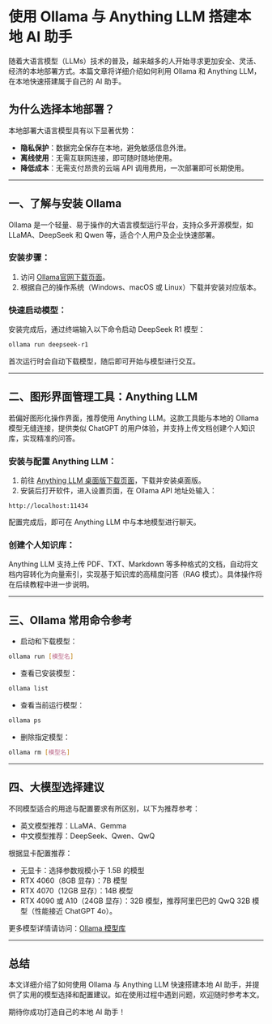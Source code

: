 # 使用 Ollama 与 Anything LLM 搭建本地 AI 助手

随着大语言模型（LLMs）技术的普及，越来越多的人开始寻求更加安全、灵活、经济的本地部署方式。本篇文章将详细介绍如何利用 Ollama 和 Anything LLM，在本地快速搭建属于自己的 AI 助手。

## 为什么选择本地部署？

本地部署大语言模型具有以下显著优势：

- **隐私保护**：数据完全保存在本地，避免敏感信息外泄。
- **离线使用**：无需互联网连接，即可随时随地使用。
- **降低成本**：无需支付昂贵的云端 API 调用费用，一次部署即可长期使用。

---

## 一、了解与安装 Ollama

Ollama 是一个轻量、易于操作的大语言模型运行平台，支持众多开源模型，如 LLaMA、DeepSeek 和 Qwen 等，适合个人用户及企业快速部署。

### 安装步骤：

1. 访问 [Ollama官网下载页面](https://ollama.com/download)。
2. 根据自己的操作系统（Windows、macOS 或 Linux）下载并安装对应版本。

### 快速启动模型：

安装完成后，通过终端输入以下命令启动 DeepSeek R1 模型：

```bash
ollama run deepseek-r1
```

首次运行时会自动下载模型，随后即可开始与模型进行交互。

---

## 二、图形界面管理工具：Anything LLM

若偏好图形化操作界面，推荐使用 Anything LLM。这款工具能与本地的 Ollama 模型无缝连接，提供类似 ChatGPT 的用户体验，并支持上传文档创建个人知识库，实现精准的问答。

### 安装与配置 Anything LLM：

1. 前往 [Anything LLM 桌面版下载页面](https://anythingllm.com/desktop)，下载并安装桌面版。
2. 安装后打开软件，进入设置页面，在 Ollama API 地址处输入：

```plaintext
http://localhost:11434
```

配置完成后，即可在 Anything LLM 中与本地模型进行聊天。

### 创建个人知识库：

Anything LLM 支持上传 PDF、TXT、Markdown 等多种格式的文档，自动将文档内容转化为向量索引，实现基于知识库的高精度问答（RAG 模式）。具体操作将在后续教程中进一步说明。

---

## 三、Ollama 常用命令参考

- 启动和下载模型：

```bash
ollama run [模型名]
```

- 查看已安装模型：

```bash
ollama list
```

- 查看当前运行模型：

```bash
ollama ps
```

- 删除指定模型：

```bash
ollama rm [模型名]
```

---

## 四、大模型选择建议

不同模型适合的用途与配置要求有所区别，以下为推荐参考：

- 英文模型推荐：LLaMA、Gemma
- 中文模型推荐：DeepSeek、Qwen、QwQ

根据显卡配置推荐：

- 无显卡：选择参数规模小于 1.5B 的模型
- RTX 4060（8GB 显存）：7B 模型
- RTX 4070（12GB 显存）：14B 模型
- RTX 4090 或 A10（24GB 显存）：32B 模型，推荐阿里巴巴的 QwQ 32B 模型（性能接近 ChatGPT 4o）。

更多模型详情请访问：[Ollama 模型库](https://ollama.com/library)

---

## 总结

本文详细介绍了如何使用 Ollama 与 Anything LLM 快速搭建本地 AI 助手，并提供了实用的模型选择和配置建议。如在使用过程中遇到问题，欢迎随时参考本文。

期待你成功打造自己的本地 AI 助手！

